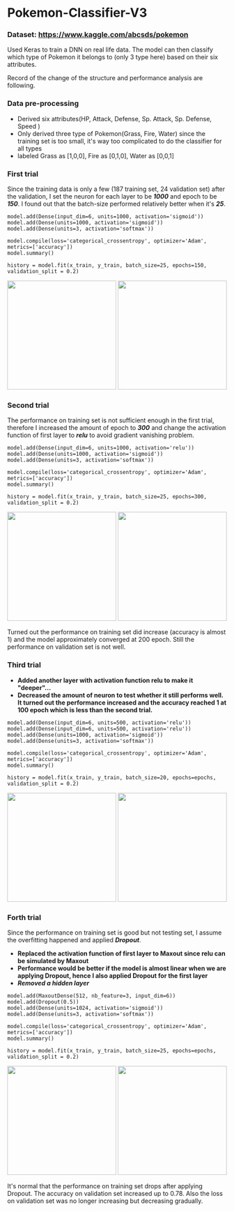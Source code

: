 # Pokemon-Classifier-V3

### Dataset: https://www.kaggle.com/abcsds/pokemon

Used Keras to train a DNN on real life data. The model can then classify which type of Pokemon it belongs to (only 3 type here) based on their six attributes.

Record of the change of the structure and performance analysis are following.

### Data pre-processing
- Derived six attributes(HP, Attack, Defense, Sp. Attack, Sp. Defense, Speed )
- Only derived three type of Pokemon(Grass, Fire, Water) since the training set is too small, it's way too complicated to do the classifier for all types
- labeled Grass as [1,0,0], Fire as [0,1,0], Water as [0,0,1]

### First trial
Since the training data is only a few (187 training set, 24 validation set) after the validation, I set the neuron for each layer to be ***1000*** and epoch to be ***150***. I found out that the batch-size performed relatively better when it's ***25***.

~~~
model.add(Dense(input_dim=6, units=1000, activation='sigmoid'))
model.add(Dense(units=1000, activation='sigmoid'))
model.add(Dense(units=3, activation='softmax'))

model.compile(loss='categorical_crossentropy', optimizer='Adam', metrics=['accuracy'])
model.summary()

history = model.fit(x_train, y_train, batch_size=25, epochs=150, validation_split = 0.2)
~~~
<img src="/Users/yuwenchen/Desktop/PCV3/loss1.png" width="250"> <img src="/Users/yuwenchen/Desktop/PCV3/acc1.png" width="250">

### Second trial

The performance on training set is not sufficient enough in the first trial, therefore I increased the amount of epoch to ***300*** and change the activation function of first layer to ***relu*** to avoid gradient vanishing problem.

~~~
model.add(Dense(input_dim=6, units=1000, activation='relu'))
model.add(Dense(units=1000, activation='sigmoid'))
model.add(Dense(units=3, activation='softmax'))

model.compile(loss='categorical_crossentropy', optimizer='Adam', metrics=['accuracy'])
model.summary()

history = model.fit(x_train, y_train, batch_size=25, epochs=300, validation_split = 0.2)
~~~
<img src="/Users/yuwenchen/Desktop/PCV3/loss2.png" width="250"> <img src="/Users/yuwenchen/Desktop/PCV3/acc2.png" width="250">

Turned out the performance on training set did increase (accuracy is almost 1) and the model approximately converged at 200 epoch. Still the performance on validation set is not well.

### Third trial

- **Added another layer with activation function relu to make it "deeper"...**
- **Decreased the amount of neuron to test whether it still performs well. It turned out the performance increased and the accuracy reached 1 at 100 epoch which is less than the second trial.**

~~~
model.add(Dense(input_dim=6, units=500, activation='relu'))
model.add(Dense(input_dim=6, units=500, activation='relu'))
model.add(Dense(units=1000, activation='sigmoid'))
model.add(Dense(units=3, activation='softmax'))

model.compile(loss='categorical_crossentropy', optimizer='Adam', metrics=['accuracy'])
model.summary()

history = model.fit(x_train, y_train, batch_size=20, epochs=epochs, validation_split = 0.2)
~~~
 <img src="/Users/yuwenchen/Desktop/PCV3/loss3.png" width="250"> <img src="/Users/yuwenchen/Desktop/PCV3/acc3.png" width="250">

### Forth trial

Since the performance on training set is good but not testing set, I assume the overfitting happened and applied ***Dropout***.

- **Replaced the activation function of first layer to Maxout since relu can be simulated by Maxout**
- **Performance would be better if the model is almost linear when we are applying Dropout, hence I also applied Dropout for the first layer**
- ***Removed a hidden layer***

~~~
model.add(MaxoutDense(512, nb_feature=3, input_dim=6))
model.add(Dropout(0.5))
model.add(Dense(units=1024, activation='sigmoid'))
model.add(Dense(units=3, activation='softmax'))

model.compile(loss='categorical_crossentropy', optimizer='Adam', metrics=['accuracy'])
model.summary()

history = model.fit(x_train, y_train, batch_size=25, epochs=epochs, validation_split = 0.2)
~~~
<img src="/Users/yuwenchen/Desktop/PCV3/loss4.png" width="250"> <img src="/Users/yuwenchen/Desktop/PCV3/acc4.png" width="250">

It's normal that the performance on training set drops after applying Dropout. The accuracy on validation set increased up to 0.78.
Also the loss on validation set was no longer increasing but decreasing gradually.
